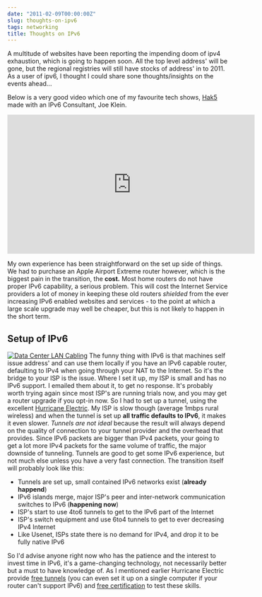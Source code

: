 ```yaml
---
date: "2011-02-09T00:00:00Z"
slug: thoughts-on-ipv6
tags: networking
title: Thoughts on IPv6
---
```


A multitude of websites have been reporting the impending doom 
of ipv4 exhaustion, which is going to happen soon. All the top 
level address' will be gone, but the regional registries will 
still have stocks of address' in to 2011. As a user of ipv6, I 
thought I could share sone thoughts/insights on the events ahead...

Below is a very good video which one of my favourite tech shows, 
[Hak5][HK] made with an IPv6 Consultant, Joe Klein.

<iframe width="560" height="315" src="http://www.youtube.com/embed/cl4cEbPayek" frameborder="0" allowfullscreen></iframe>

My own experience has been straightforward on the set up side 
of things. We had to purchase an Apple Airport Extreme router 
however, which is the biggest pain in the transition, the **cost.** 
Most home routers do not have proper IPv6 capability, a serious 
problem. This will cost the Internet Service providers a lot of 
money in keeping these old routers *shielded* from the ever 
increasing IPv6 enabled websites and services - to the point at 
which a large scale upgrade may well be cheaper, but this is not 
likely to happen in the short term.


## Setup of IPv6
<a href="http://farm3.static.flickr.com/2072/2261404319_51bbec44ab.jpg" title="Data centers will be one of the first to be all IPv6. (Photo credit: dbarsky)"><img src="/files/2011/02/datacenter.jpg" class="right" alt="Data Center LAN Cabling"/></a>
The funny thing with IPv6 is that machines self issue address' and 
can use them locally if you have an IPv6 capable router, defaulting 
to IPv4 when going through your NAT to the Internet. So it's the 
bridge to your ISP is the issue. Where I set it up, my ISP is 
small and has no IPv6 support. I emailed them about it, to get 
no response. It's probably worth trying again since most ISP's 
are running trials now, and you may get a router upgrade if you 
opt-in now. So I had to set up a tunnel, using the excellent 
[Hurricane Electric][HE]. My ISP is slow though (average 
1mbps rural wireless) and when the tunnel is set up **all 
traffic defaults to IPv6**, it makes it even slower. 
*Tunnels are not ideal* because the result will always depend 
on the quality of connection to your tunnel provider and the 
overhead that provides. Since IPv6 packets are bigger than IPv4 
packets, your going to get a lot more IPv4 packets for the same 
volume of traffic, the major downside of tunneling. Tunnels are 
good to get some IPv6 experience, but not much else unless you 
have a very fast connection. The transition itself will probably 
look like this:

* Tunnels are set up, small contained IPv6 networks exist (**already happend**)
* IPv6 islands merge, major ISP's peer and inter-network communication switches to IPv6 (**happening now**)
* ISP's start to use 4to6 tunnels to get to the IPv6 part of the Internet
* ISP's switch equipment and use 6to4 tunnels to get to ever decreasing IPv4 Internet
* Like Usenet, ISPs state there is no demand for IPv4, and drop it to be fully native IPv6

So I'd advise anyone right now who has the patience and the interest to 
invest time in IPv6, it's a game-changing technology, not necessarily 
better but a must to have knowledge of. As I mentioned earlier Hurricane 
Electric provide [free tunnels][tunnel] (you can even set it up on a 
single computer if your router can't support IPv6) and [free certification][cert] 
to test these skills.

[HK]: http://hak5.org/
[HE]: http://he.net/
[tunnel]: http://tunnelbroker.net/
[cert]: http://ipv6.he.net/certification
